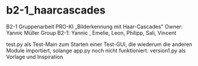 # b2-1_haarcascades
B2-1 Gruppenarbeit PRO-KI „Bilderkennung mit Haar-Cascades"
Owner: Yannic Müller
Group B2-1: Yannic , Emelie, Leon, Philipp, Sali, Vincent


test.py als Test-Main zum Starten einer Test-GUI, die wiederum die anderen Module importiert, solange app.py noch nicht funktioniert.
version1.py als Vorlage und Inspiration

